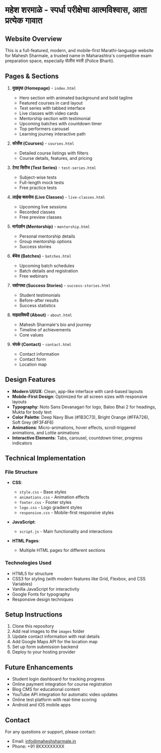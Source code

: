 # महेश शरमाळे - स्पर्धा परीक्षेचा आत्मविश्वास, आता प्रत्येक गावात

## Website Overview
This is a full-featured, modern, and mobile-first Marathi-language website for Mahesh Sharmale, a trusted name in Maharashtra's competitive exam preparation space, especially पोलीस भरती (Police Bharti).

## Pages & Sections

1. **मुखपृष्ठ (Homepage)** - `index.html`
   - Hero section with animated background and bold tagline
   - Featured courses in card layout
   - Test series with tabbed interface
   - Live classes with video cards
   - Mentorship section with testimonial
   - Upcoming batches with countdown timer
   - Top performers carousel
   - Learning journey interactive path

2. **कोर्सेस (Courses)** - `courses.html`
   - Detailed course listings with filters
   - Course details, features, and pricing

3. **टेस्ट सिरीज (Test Series)** - `test-series.html`
   - Subject-wise tests
   - Full-length mock tests
   - Free practice tests

4. **लाईव्ह क्लासेस (Live Classes)** - `live-classes.html`
   - Upcoming live sessions
   - Recorded classes
   - Free preview classes

5. **मार्गदर्शन (Mentorship)** - `mentorship.html`
   - Personal mentorship details
   - Group mentorship options
   - Success stories

6. **बॅचेस (Batches)** - `batches.html`
   - Upcoming batch schedules
   - Batch details and registration
   - Free webinars

7. **यशोगाथा (Success Stories)** - `success-stories.html`
   - Student testimonials
   - Before-after results
   - Success statistics

8. **माझ्याविषयी (About)** - `about.html`
   - Mahesh Sharmale's bio and journey
   - Timeline of achievements
   - Core values

9. **संपर्क (Contact)** - `contact.html`
   - Contact information
   - Contact form
   - Location map

## Design Features

- **Modern UI/UX**: Clean, app-like interface with card-based layouts
- **Mobile-First Design**: Optimized for all screen sizes with responsive layouts
- **Typography**: Noto Sans Devanagari for logo, Baloo Bhai 2 for headings, Mukta for body text
- **Color Palette**: Deep Navy Blue (#1B3C73), Bright Orange (#FFA726), Soft Grey (#F3F4F6)
- **Animations**: Micro-animations, hover effects, scroll-triggered animations, and Lottie animations
- **Interactive Elements**: Tabs, carousel, countdown timer, progress indicators

## Technical Implementation

### File Structure
- **CSS**:
  - `style.css` - Base styles
  - `animations.css` - Animation effects
  - `footer.css` - Footer styles
  - `logo.css` - Logo gradient styles
  - `responsive.css` - Mobile-first responsive styles

- **JavaScript**:
  - `script.js` - Main functionality and interactions

- **HTML Pages**:
  - Multiple HTML pages for different sections

### Technologies Used
- HTML5 for structure
- CSS3 for styling (with modern features like Grid, Flexbox, and CSS Variables)
- Vanilla JavaScript for interactivity
- Google Fonts for typography
- Responsive design techniques

## Setup Instructions
1. Clone this repository
2. Add real images to the `images` folder
3. Update contact information with real details
4. Add Google Maps API for the location map
5. Set up form submission backend
6. Deploy to your hosting provider

## Future Enhancements
- Student login dashboard for tracking progress
- Online payment integration for course registration
- Blog CMS for educational content
- YouTube API integration for automatic video updates
- Online test platform with real-time scoring
- Android and iOS mobile apps

## Contact
For any questions or support, please contact:
- Email: info@maheshsharmale.in
- Phone: +91 9XXXXXXXXX